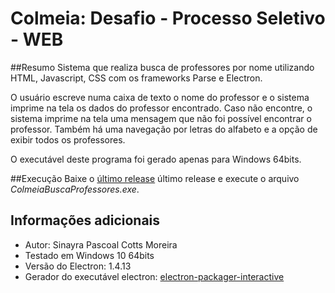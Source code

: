 # Colmeia: Desafio - Processo Seletivo - WEB

##Resumo
Sistema que realiza busca de professores por nome utilizando HTML, Javascript, CSS com os frameworks Parse e Electron. 

O usuário escreve numa caixa de texto o nome do professor e o sistema imprime na tela os dados do professor encontrado. Caso não encontre, o sistema imprime na tela uma mensagem que não foi possível encontrar o professor. Também há uma navegação por letras do alfabeto e a opção de exibir todos os professores.

O executável deste programa foi gerado apenas para Windows 64bits.

##Execução
Baixe o [último release](https://github.com/sinayra/Desafio_Colmeia_WEB/releases/latest) último release e execute o arquivo *ColmeiaBuscaProfessores.exe*.

## Informações adicionais
- Autor: Sinayra Pascoal Cotts Moreira
- Testado em Windows 10 64bits
- Versão do Electron: 1.4.13
- Gerador do executável electron: [electron-packager-interactive](https://github.com/Urucas/electron-packager-interactive)
